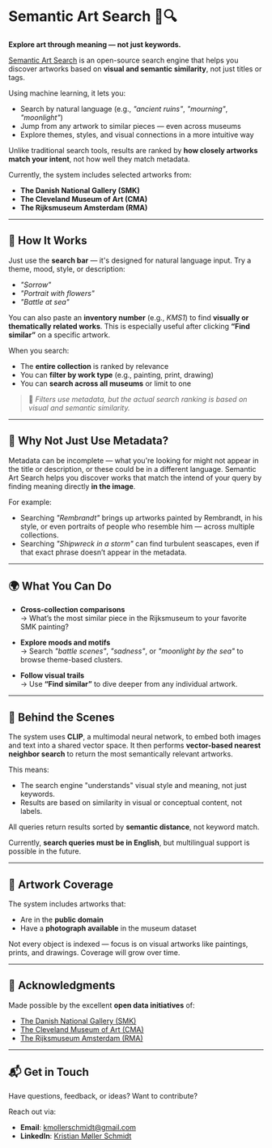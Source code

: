 # Semantic Art Search 🎨🔍

**Explore art through meaning — not just keywords.**

[Semantic Art Search](https://semantic-art-search.com) is an open-source search engine that helps you discover artworks based on **visual and semantic similarity**, not just titles or tags.

Using machine learning, it lets you:
- Search by natural language (e.g., *"ancient ruins"*, *"mourning"*, *"moonlight"*)
- Jump from any artwork to similar pieces — even across museums
- Explore themes, styles, and visual connections in a more intuitive way

Unlike traditional search tools, results are ranked by **how closely artworks match your intent**, not how well they match metadata.

Currently, the system includes selected artworks from:
- **The Danish National Gallery (SMK)**
- **The Cleveland Museum of Art (CMA)**
- **The Rijksmuseum Amsterdam (RMA)**

---

## 🔎 How It Works

Just use the **search bar** — it's designed for natural language input. Try a theme, mood, style, or description:
- *"Sorrow"*
- *"Portrait with flowers"*
- *"Battle at sea"*

You can also paste an **inventory number** (e.g., *KMS1*) to find **visually or thematically related works**. This is especially useful after clicking **“Find similar”** on a specific artwork.

When you search:
- The **entire collection** is ranked by relevance
- You can **filter by work type** (e.g., painting, print, drawing)
- You can **search across all museums** or limit to one

> 📝 *Filters use metadata, but the actual search ranking is based on visual and semantic similarity.*

---

## 🤔 Why Not Just Use Metadata?

Metadata can be incomplete — what you're looking for might not appear in the title or description, or these could be in a different language.
Semantic Art Search helps you discover works that match the intend of your query by finding meaning directly **in the image**. 

For example:
- Searching *"Rembrandt"* brings up artworks painted by Rembrandt, in his style, or even portraits of people who resemble him — across multiple collections.
- Searching *"Shipwreck in a storm"* can find turbulent seascapes, even if that exact phrase doesn’t appear in the metadata.

---

## 🌍 What You Can Do

- **Cross-collection comparisons**  
  → What’s the most similar piece in the Rijksmuseum to your favorite SMK painting?

- **Explore moods and motifs**  
  → Search *"battle scenes"*, *"sadness"*, or *"moonlight by the sea"* to browse theme-based clusters.

- **Follow visual trails**  
  → Use **“Find similar”** to dive deeper from any individual artwork.

---

## 🧠 Behind the Scenes

The system uses **CLIP**, a multimodal neural network, to embed both images and text into a shared vector space. It then performs **vector-based nearest neighbor search** to return the most semantically relevant artworks.

This means:
- The search engine "understands" visual style and meaning, not just keywords.
- Results are based on similarity in visual or conceptual content, not labels.

All queries return results sorted by **semantic distance**, not keyword match.


Currently, **search queries must be in English**, but multilingual support is possible in the future.

---

## 🎨 Artwork Coverage

The system includes artworks that:
- Are in the **public domain**
- Have a **photograph available** in the museum dataset

Not every object is indexed — focus is on visual artworks like paintings, prints, and drawings. Coverage will grow over time.

---

## 🙌 Acknowledgments

Made possible by the excellent **open data initiatives** of:

- [The Danish National Gallery (SMK)](https://open.smk.dk)
- [The Cleveland Museum of Art (CMA)](https://www.clevelandart.org)
- [The Rijksmuseum Amsterdam (RMA)](https://www.rijksmuseum.nl/en/collection)

---

## 📬 Get in Touch

Have questions, feedback, or ideas? Want to contribute?

Reach out via:
- **Email**: [kmollerschmidt@gmail.com](mailto:kmollerschmidt@gmail.com)  
- **LinkedIn**: [Kristian Møller Schmidt](https://www.linkedin.com/in/kristian-m%C3%B8ller-schmidt-516b9170/)
